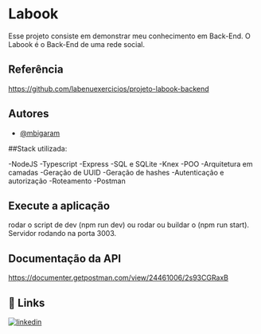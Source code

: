 
# Labook

Esse projeto consiste em demonstrar meu conhecimento em Back-End.
O Labook é o Back-End de uma rede social.

## Referência

https://github.com/labenuexercicios/projeto-labook-backend

## Autores

- [@mbigaram](https://github.com/mbigaram)

##Stack utilizada: 

-NodeJS
-Typescript
-Express
-SQL e SQLite
-Knex
-POO
-Arquitetura em camadas
-Geração de UUID
-Geração de hashes
-Autenticação e autorização
-Roteamento
-Postman

## Execute a aplicação

rodar o script de dev (npm run dev) ou rodar ou buildar o (npm run start).
Servidor rodando na porta 3003.

## Documentação da API

https://documenter.getpostman.com/view/24461006/2s93CGRaxB

## 🔗 Links

[![linkedin](https://img.shields.io/badge/linkedin-0A66C2?style=for-the-badge&logo=linkedin&logoColor=white)](https://www.linkedin.com/in/marcelo-bigaram/)


